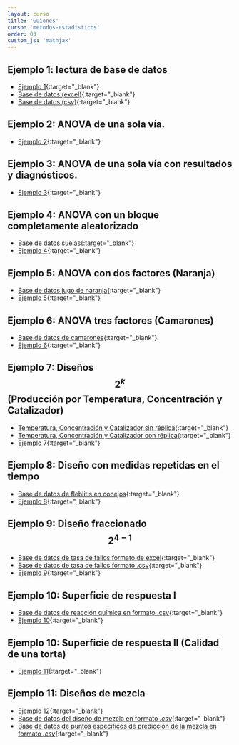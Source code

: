 ```yaml
---
layout: curso
title: 'Guiones'
curso: 'metodos-estadisticos'
order: 03
custom_js: 'mathjax'
---
```


## Ejemplo 1: lectura de base de datos

- [Ejemplo 1](/metodos-estadisticos/guiones/Ejemplo1.html){:target="_blank"}
- [Base de datos (excel)](/metodos-estadisticos/guiones/Ejemplo1.xlsx){:target="_blank"}
- [Base de datos (csv)](/metodos-estadisticos/guiones/Ejemplo1.csv){:target="_blank"}

## Ejemplo 2: ANOVA de una sola vía.
- [Ejemplo 2](/metodos-estadisticos/guiones/Ejemplo2.html){:target="_blank"}

## Ejemplo 3: ANOVA de una sola vía con resultados y diagnósticos.
- [Ejemplo 3](/metodos-estadisticos/guiones/Ejemplo3.html){:target="_blank"}

## Ejemplo 4: ANOVA con un bloque completamente aleatorizado
- [Base de datos suelas](/metodos-estadisticos/guiones/suelas1.csv){:target="_blank"}
- [Ejemplo 4](/metodos-estadisticos/guiones/suelas.html){:target="_blank"}

## Ejemplo 5: ANOVA con dos factores (Naranja)
- [Base de datos jugo de naranja](/metodos-estadisticos/guiones/naranja.csv){:target="_blank"}
- [Ejemplo 5](/metodos-estadisticos/guiones/naranja.html){:target="_blank"}

## Ejemplo 6: ANOVA tres factores (Camarones)
- [Base de datos de camarones](/metodos-estadisticos/guiones/camarones.csv){:target="_blank"}
- [Ejemplo 6](/metodos-estadisticos/guiones/camarones.html){:target="_blank"}

## Ejemplo 7: Diseños $$2^k$$ (Producción por Temperatura, Concentración y Catalizador)
- [Temperatura, Concentración y Catalizador sin réplica](/metodos-estadisticos/guiones/tab0502.dat){:target="_blank"}
- [Temperatura, Concentración y Catalizador con réplica](/metodos-estadisticos/guiones/tab0503.dat){:target="_blank"}
- [Ejemplo 7](/metodos-estadisticos/guiones/diseno2K.html){:target="_blank"}

## Ejemplo 8: Diseño con medidas repetidas en el tiempo
- [Base de datos de fleblitis en conejos](/metodos-estadisticos/guiones/flebitis.csv){:target="_blank"}
- [Ejemplo 8](/metodos-estadisticos/guiones/analisisFlebitis.html){:target="_blank"}

## Ejemplo 9: Diseño fraccionado $$2^{4-1}$$
- [Base de datos de tasa de fallos formato de excel](/metodos-estadisticos/guiones/fallos.xlsx){:target="_blank"}
- [Base de datos de tasa de fallos formato .csv](/metodos-estadisticos/guiones/fallos.csv){:target="_blank"}
- [Ejemplo 9](/metodos-estadisticos/guiones/fallos.html){:target="_blank"}

## Ejemplo 10: Superficie de respuesta I
- [Base de datos de reacción química en formato .csv](/metodos-estadisticos/guiones/reaccionQuimica.csv){:target="_blank"}
- [Ejemplo 10](/metodos-estadisticos/guiones/superficieRtaI.html){:target="_blank"}

## Ejemplo 10: Superficie de respuesta II (Calidad de una torta)
- [Ejemplo 11](/metodos-estadisticos/guiones/horneo.html){:target="_blank"}

## Ejemplo 11: Diseños de mezcla
- [Ejemplo 12](/metodos-estadisticos/guiones/mezcla.html){:target="_blank"}
- [Base de datos del diseño de mezcla en formato *.csv*](/metodos-estadisticos/guiones/mezcla1.csv){:target="_blank"}
- [Base de datos de puntos específicos de predicción de la mezcla en formato *.csv*](/metodos-estadisticos/guiones/mezcla1p.csv){:target="_blank"}


